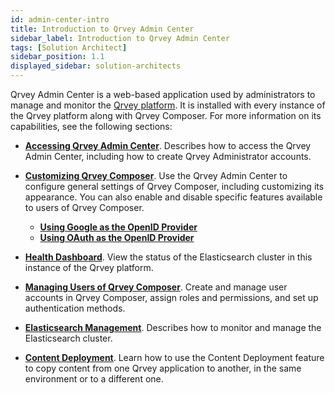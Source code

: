 ```yaml
---
id: admin-center-intro
title: Introduction to Qrvey Admin Center
sidebar_label: Introduction to Qrvey Admin Center
tags: [Solution Architect]
sidebar_position: 1.1
displayed_sidebar: solution-architects
---
```


<div style={{textAlign: "justify"}}>

Qrvey Admin Center is a web-based application used by administrators to manage and monitor the [Qrvey platform](../getting-started/intro-to-qrvey.md). It is installed with every instance of the Qrvey platform along with Qrvey Composer. For more information on its capabilities, see the following sections:

* **[Accessing Qrvey Admin Center](../admin/accessing-admin-center.md)**. Describes how to access the Qrvey Admin Center, including how to create Qrvey Administrator accounts. 

* **[Customizing Qrvey Composer](../admin/customizing-qrvey-composer.md)**. Use the Qrvey Admin Center to configure general settings of Qrvey Composer, including customizing its appearance. You can also enable and disable specific features available to users of Qrvey Composer.
  * **[Using Google as the OpenID Provider](../admin/openid-google.md)**
  * **[Using OAuth as the OpenID Provider](../admin/openid-auth0.md)**

* **[Health Dashboard](../admin/health-dashboard.md)**. View the status of the Elasticsearch cluster in this instance of the Qrvey platform.

* **[Managing Users of Qrvey Composer](../admin/managing-users.md)**. Create and manage user accounts in Qrvey Composer, assign roles and permissions, and set up authentication methods. 

* **[Elasticsearch Management](../admin/elasticsearch-management.md)**. Describes how to monitor and manage the Elasticsearch cluster. 

* **[Content Deployment](../admin/08-Content%20Deployment/overview-of-content-deployment.md)**. Learn how to use the Content Deployment feature to copy content from one Qrvey application to another, in the same environment or to a different one. 

 

</div>